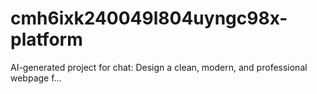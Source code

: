 # cmh6ixk240049l804uyngc98x-platform
AI-generated project for chat: Design a clean, modern, and professional webpage f...
